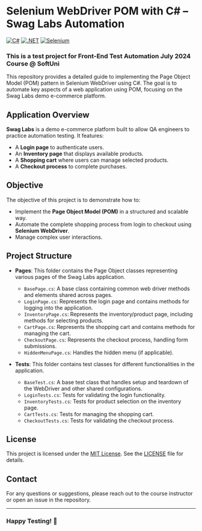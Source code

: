 # Selenium WebDriver POM with C# – Swag Labs Automation
[![C#](https://img.shields.io/badge/Made%20with-C%23-239120.svg)](https://learn.microsoft.com/en-us/dotnet/csharp/)
[![.NET](https://img.shields.io/badge/.NET-5C2D91.svg)](https://dotnet.microsoft.com/)
[![Selenium](https://img.shields.io/badge/tested%20with-Selenium-43B02A.svg)](https://www.selenium.dev/)

### This is a test project for Front-End Test Automation July 2024 Course @ SoftUni

This repository provides a detailed guide to implementing the Page Object Model (POM) pattern in Selenium WebDriver using C#. The goal is to automate key aspects of a web application using POM, focusing on the Swag Labs demo e-commerce platform.

## Application Overview
**Swag Labs** is a demo e-commerce platform built to allow QA engineers to practice automation testing. It features:
- A **Login page** to authenticate users.
- An **Inventory page** that displays available products.
- A **Shopping cart** where users can manage selected products.
- A **Checkout process** to complete purchases.

## Objective
The objective of this project is to demonstrate how to:
- Implement the **Page Object Model (POM)** in a structured and scalable way.
- Automate the complete shopping process from login to checkout using **Selenium WebDriver**.
- Manage complex user interactions.

## Project Structure
- **Pages**: This folder contains the Page Object classes representing various pages of the Swag Labs application.
  - `BasePage.cs`: A base class containing common web driver methods and elements shared across pages.
  - `LoginPage.cs`: Represents the login page and contains methods for logging into the application.
  - `InventoryPage.cs`: Represents the inventory/product page, including methods for selecting products.
  - `CartPage.cs`: Represents the shopping cart and contains methods for managing the cart.
  - `CheckoutPage.cs`: Represents the checkout process, handling form submissions.
  - `HiddenMenuPage.cs`: Handles the hidden menu (if applicable).
  
- **Tests**: This folder contains test classes for different functionalities in the application.
  - `BaseTest.cs`: A base test class that handles setup and teardown of the WebDriver and other shared configurations.
  - `LoginTests.cs`: Tests for validating the login functionality.
  - `InventoryTests.cs`: Tests for product selection on the inventory page.
  - `CartTests.cs`: Tests for managing the shopping cart.
  - `CheckoutTests.cs`: Tests for validating the checkout process.

## License
This project is licensed under the [MIT License](LICENSE). See the [LICENSE](LICENSE) file for details.

## Contact
For any questions or suggestions, please reach out to the course instructor or open an issue in the repository.

---
### Happy Testing! 🚀

